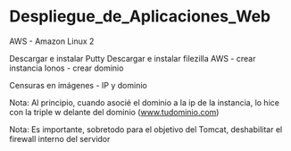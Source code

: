 # Despliegue_de_Aplicaciones_Web

AWS - Amazon Linux 2

Descargar e instalar Putty
Descargar e instalar filezilla
AWS - crear instancia
Ionos - crear dominio

Censuras en imágenes - IP y dominio

Nota: Al principio, cuando asocié el dominio a la ip de la instancia, lo hice con la triple w delante del dominio (www.tudominio.com)

Nota: Es importante, sobretodo para el objetivo del Tomcat, deshabilitar el firewall interno del servidor

